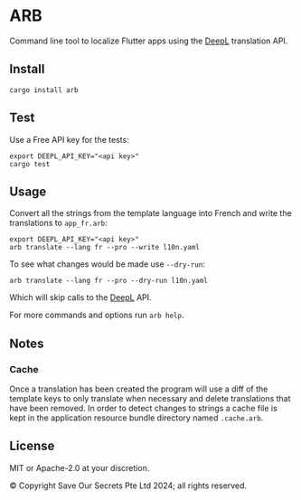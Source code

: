 # ARB

Command line tool to localize Flutter apps using the [DeepL][] translation API.

## Install

```
cargo install arb
```

## Test

Use a Free API key for the tests:

```
export DEEPL_API_KEY="<api key>"
cargo test
```

## Usage

Convert all the strings from the template language into French and write the translations to `app_fr.arb`:

```
export DEEPL_API_KEY="<api key>"
arb translate --lang fr --pro --write l10n.yaml
```

To see what changes would be made use `--dry-run`:

```
arb translate --lang fr --pro --dry-run l10n.yaml
```

Which will skip calls to the [DeepL][] API.

For more commands and options run `arb help`.

## Notes

### Cache

Once a translation has been created the program will use a diff of the template keys to only translate when necessary and delete translations that have been removed. In order to detect changes to strings a cache file is kept in the application resource bundle directory named `.cache.arb`.

## License

MIT or Apache-2.0 at your discretion.

© Copyright Save Our Secrets Pte Ltd 2024; all rights reserved.

[DeepL]: https://deepl.com
